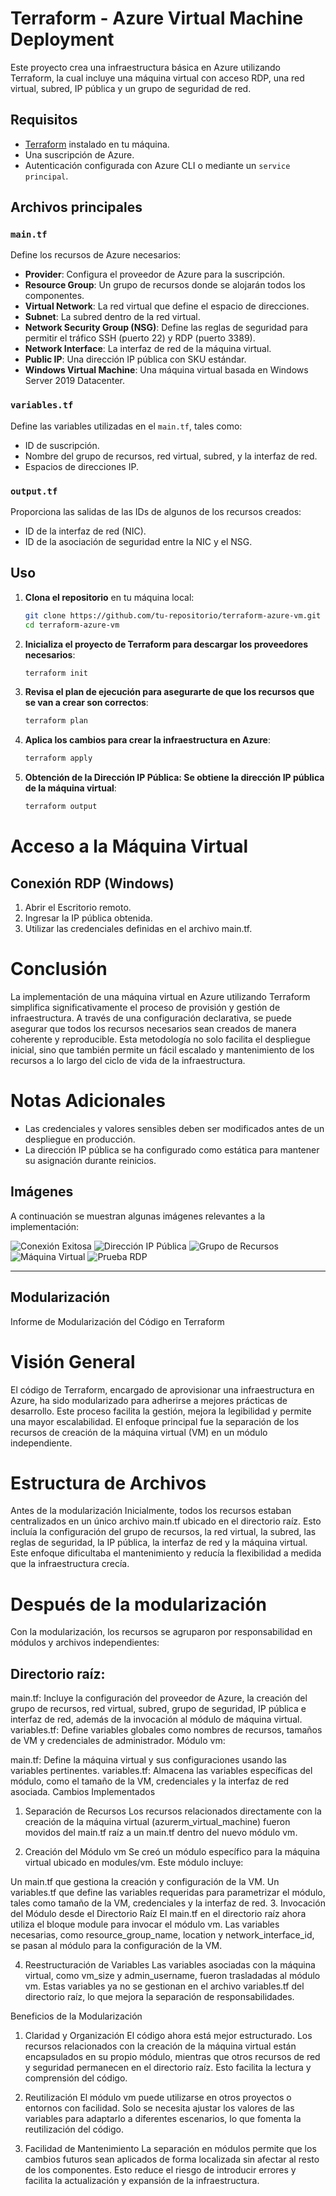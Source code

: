 # Terraform - Azure Virtual Machine Deployment

Este proyecto crea una infraestructura básica en Azure utilizando Terraform, la cual incluye una máquina virtual con acceso RDP, una red virtual, subred, IP pública y un grupo de seguridad de red.

## Requisitos

- [Terraform](https://www.terraform.io/downloads) instalado en tu máquina.
- Una suscripción de Azure.
- Autenticación configurada con Azure CLI o mediante un `service principal`.

## Archivos principales

### `main.tf`

Define los recursos de Azure necesarios:

- **Provider**: Configura el proveedor de Azure para la suscripción.
- **Resource Group**: Un grupo de recursos donde se alojarán todos los componentes.
- **Virtual Network**: La red virtual que define el espacio de direcciones.
- **Subnet**: La subred dentro de la red virtual.
- **Network Security Group (NSG)**: Define las reglas de seguridad para permitir el tráfico SSH (puerto 22) y RDP (puerto 3389).
- **Network Interface**: La interfaz de red de la máquina virtual.
- **Public IP**: Una dirección IP pública con SKU estándar.
- **Windows Virtual Machine**: Una máquina virtual basada en Windows Server 2019 Datacenter.

### `variables.tf`

Define las variables utilizadas en el `main.tf`, tales como:

- ID de suscripción.
- Nombre del grupo de recursos, red virtual, subred, y la interfaz de red.
- Espacios de direcciones IP.

### `output.tf`

Proporciona las salidas de las IDs de algunos de los recursos creados:

- ID de la interfaz de red (NIC).
- ID de la asociación de seguridad entre la NIC y el NSG.

## Uso

1. **Clona el repositorio** en tu máquina local:

   ```bash
   git clone https://github.com/tu-repositorio/terraform-azure-vm.git
   cd terraform-azure-vm
   ```

2. **Inicializa el proyecto de Terraform para descargar los proveedores necesarios**:
    ```bash
    terraform init
    ```

3. **Revisa el plan de ejecución para asegurarte de que los recursos que se van a crear son correctos**:
    ```bash
    terraform plan
    ```
4. **Aplica los cambios para crear la infraestructura en Azure**:
    ```bash
    terraform apply
    ```
5. **Obtención de la Dirección IP Pública: Se obtiene la dirección IP pública de la máquina virtual**:
    ```bash
    terraform output
    ```

# Acceso a la Máquina Virtual
## Conexión RDP (Windows)
1. Abrir el Escritorio remoto.
2. Ingresar la IP pública obtenida.
3. Utilizar las credenciales definidas en el archivo main.tf.

# Conclusión
La implementación de una máquina virtual en Azure utilizando Terraform simplifica significativamente el proceso de provisión y gestión de infraestructura. A través de una configuración declarativa, se puede asegurar que todos los recursos necesarios sean creados de manera coherente y reproducible. Esta metodología no solo facilita el despliegue inicial, sino que también permite un fácil escalado y mantenimiento de los recursos a lo largo del ciclo de vida de la infraestructura. 

# Notas Adicionales
* Las credenciales y valores sensibles deben ser modificados antes de un despliegue en producción.
* La dirección IP pública se ha configurado como estática para mantener su asignación durante reinicios.

## Imágenes

A continuación se muestran algunas imágenes relevantes a la implementación:

![Conexión Exitosa](img/conexionexitosa.png)
![Dirección IP Pública](img/example-public-ip.png)
![Grupo de Recursos](img/example-resourcestf.png)
![Máquina Virtual](img/example-vm.png)
![Prueba RDP](img/prueba-rdp.png)

------------------------

## Modularización

Informe de Modularización del Código en Terraform
# Visión General
El código de Terraform, encargado de aprovisionar una infraestructura en Azure, ha sido modularizado para adherirse a mejores prácticas de desarrollo. Este proceso facilita la gestión, mejora la legibilidad y permite una mayor escalabilidad. El enfoque principal fue la separación de los recursos de creación de la máquina virtual (VM) en un módulo independiente.

# Estructura de Archivos
Antes de la modularización
Inicialmente, todos los recursos estaban centralizados en un único archivo main.tf ubicado en el directorio raíz. Esto incluía la configuración del grupo de recursos, la red virtual, la subred, las reglas de seguridad, la IP pública, la interfaz de red y la máquina virtual. Este enfoque dificultaba el mantenimiento y reducía la flexibilidad a medida que la infraestructura crecía.

# Después de la modularización
Con la modularización, los recursos se agruparon por responsabilidad en módulos y archivos independientes:

## Directorio raíz:

main.tf: Incluye la configuración del proveedor de Azure, la creación del grupo de recursos, red virtual, subred, grupo de seguridad, IP pública e interfaz de red, además de la invocación al módulo de máquina virtual.
variables.tf: Define variables globales como nombres de recursos, tamaños de VM y credenciales de administrador.
Módulo vm:

main.tf: Define la máquina virtual y sus configuraciones usando las variables pertinentes.
variables.tf: Almacena las variables específicas del módulo, como el tamaño de la VM, credenciales y la interfaz de red asociada.
Cambios Implementados
1. Separación de Recursos
Los recursos relacionados directamente con la creación de la máquina virtual (azurerm_virtual_machine) fueron movidos del main.tf raíz a un main.tf dentro del nuevo módulo vm.

2. Creación del Módulo vm
Se creó un módulo específico para la máquina virtual ubicado en modules/vm. Este módulo incluye:

Un main.tf que gestiona la creación y configuración de la VM.
Un variables.tf que define las variables requeridas para parametrizar el módulo, tales como tamaño de la VM, credenciales y la interfaz de red.
3. Invocación del Módulo desde el Directorio Raíz
El main.tf en el directorio raíz ahora utiliza el bloque module para invocar el módulo vm. Las variables necesarias, como resource_group_name, location y network_interface_id, se pasan al módulo para la configuración de la VM.

4. Reestructuración de Variables
Las variables asociadas con la máquina virtual, como vm_size y admin_username, fueron trasladadas al módulo vm. Estas variables ya no se gestionan en el archivo variables.tf del directorio raíz, lo que mejora la separación de responsabilidades.

Beneficios de la Modularización
1. Claridad y Organización
El código ahora está mejor estructurado. Los recursos relacionados con la creación de la máquina virtual están encapsulados en su propio módulo, mientras que otros recursos de red y seguridad permanecen en el directorio raíz. Esto facilita la lectura y comprensión del código.

2. Reutilización
El módulo vm puede utilizarse en otros proyectos o entornos con facilidad. Solo se necesita ajustar los valores de las variables para adaptarlo a diferentes escenarios, lo que fomenta la reutilización del código.

3. Facilidad de Mantenimiento
La separación en módulos permite que los cambios futuros sean aplicados de forma localizada sin afectar al resto de los componentes. Esto reduce el riesgo de introducir errores y facilita la actualización y expansión de la infraestructura.

